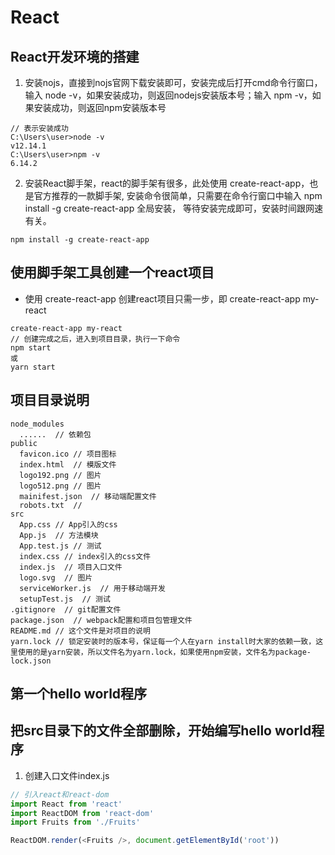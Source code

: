 # React
## React开发环境的搭建
1. 安装nojs，直接到nojs官网下载安装即可，安装完成后打开cmd命令行窗口，输入  node -v，如果安装成功，则返回nodejs安装版本号；输入  npm -v，如果安装成功，则返回npm安装版本号
```
// 表示安装成功
C:\Users\user>node -v
v12.14.1
C:\Users\user>npm -v
6.14.2
```
2. 安装React脚手架，react的脚手架有很多，此处使用 create-react-app，也是官方推荐的一款脚手架, 安装命令很简单，只需要在命令行窗口中输入  npm install -g create-react-app 全局安装， 等待安装完成即可，安装时间跟网速有关。
```
npm install -g create-react-app
```
## 使用脚手架工具创建一个react项目
- 使用  create-react-app  创建react项目只需一步，即 create-react-app my-react
```
create-react-app my-react
// 创建完成之后，进入到项目目录，执行一下命令
npm start
或
yarn start
```
## 项目目录说明
```
node_modules
  ......  // 依赖包
public
  favicon.ico // 项目图标
  index.html  // 模版文件
  logo192.png // 图片
  logo512.png // 图片
  mainifest.json  // 移动端配置文件
  robots.txt  // 
src
  App.css // App引入的css
  App.js  // 方法模块
  App.test.js // 测试
  index.css // index引入的css文件
  index.js  // 项目入口文件
  logo.svg  // 图片
  serviceWorker.js  // 用于移动端开发
  setupTest.js  // 测试
.gitignore  // git配置文件
package.json  // webpack配置和项目包管理文件
README.md // 这个文件是对项目的说明
yarn.lock // 锁定安装时的版本号，保证每一个人在yarn install时大家的依赖一致，这里使用的是yarn安装，所以文件名为yarn.lock，如果使用npm安装，文件名为package-lock.json
```
## 第一个hello world程序
<strong>把src目录下的文件全部删除，开始编写hello world程序</strong>
- 
1. 创建入口文件index.js
```javascript
// 引入react和react-dom
import React from 'react'
import ReactDOM from 'react-dom'
import Fruits from './Fruits'

ReactDOM.render(<Fruits />, document.getElementById('root'))
```